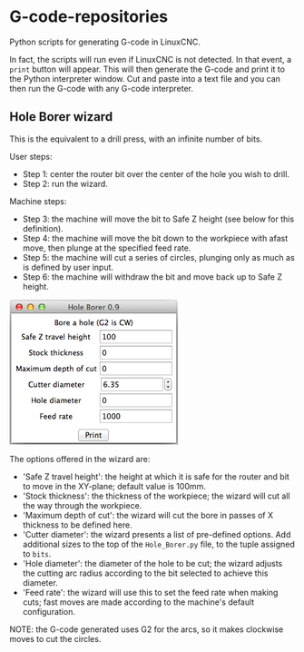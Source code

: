 # G-code-repositories
Python scripts for generating G-code in LinuxCNC.

In fact, the scripts will run even if LinuxCNC is not detected. In that event, a `print` button will appear. This will then generate the G-code and print it to the Python interpreter window. Cut and paste into a text file and you can then run the G-code with any G-code interpreter.


## Hole Borer wizard
This is the equivalent to a drill press, with an infinite number of bits.

User steps:
- Step 1: center the router bit over the center of the hole you wish to drill.
- Step 2: run the wizard.

Machine steps:
- Step 3: the machine will move the bit to Safe Z height (see below for this definition).
- Step 4: the machine will move the bit down to the workpiece with afast move, then plunge at the specified feed rate.
- Step 5: the machine will cut a series of circles, plunging only as much as is defined by user input.
- Step 6: the machine will withdraw the bit and move back up to Safe Z height.

![Hole Borer screenshot](/images/hole_borer.png)

The options offered in the wizard are:
- 'Safe Z travel height': the height at which it is safe for the router and bit to move in the XY-plane; default value is 100mm.
- 'Stock thickness': the thickness of the workpiece; the wizard will cut all the way through the workpiece.
- 'Maximum depth of cut': the wizard will cut the bore in passes of X thickness to be defined here.
- 'Cutter diameter': the wizard presents a list of pre-defined options. Add additional sizes to the top of the `Hole_Borer.py` file, to the tuple assigned to `bits`.
- 'Hole diameter': the diameter of the hole to be cut; the wizard adjusts the cutting arc radius according to the bit selected to achieve this diameter. 
- 'Feed rate': the wizard will use this to set the feed rate when making cuts; fast moves are made according to the machine's default configuration.

NOTE: the G-code generated uses G2 for the arcs, so it makes clockwise moves to cut the circles.
